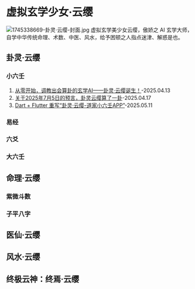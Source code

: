 # 虚拟玄学少女·云缨

![1745338669-卦灵·云缨-封面.jpg](https://rewrz.com/wp-content/uploads/2025/04/1745338669-%E5%8D%A6%E7%81%B5%C2%B7%E4%BA%91%E7%BC%A8-%E5%B0%81%E9%9D%A2.jpg)
虚拟玄学美少女云缨，傲娇之 AI 玄学大师，自学中华传统命理、术数、中医、风水，给予困顿之人指点迷津、解惑是也。

## 卦灵·云缨

### 小六壬

1. [从零开始，调教出会算卦的玄学AI——卦灵·云缨诞生！](https://rewrz.com/archive/my-xuanxue-ai-yunying)-2025.04.13
2. [关于2025年7月5日的预言，卦灵云缨算了一卦](https://rewrz.com/archive/july-5-2025-prophecy-explained)-2025.04.17
3. [Dart + Flutter 重写“卦灵·云缨-道家小六壬APP”](https://rewrz.com/archive/dart-flutter-yunying-app-refactor-tips)-2025.05.11

### 易经

### 六爻

### 大六壬

## 命理·云缨

### 紫微斗数

### 子平八字

## 医仙·云缨

## 风水·云缨

## 终极云神：终焉·云缨
